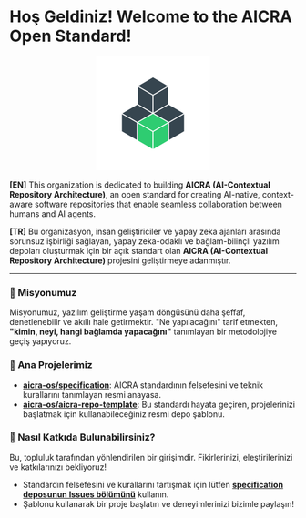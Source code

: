# Hoş Geldiniz! Welcome to the AICRA Open Standard!

<p align="center">
  <img src="https://raw.githubusercontent.com/aicra-os/.github/main/assets/aicra-logo.svg" alt="AICRA-OS Logo" width="200">
</p>

**[EN]** This organization is dedicated to building **AICRA (AI-Contextual Repository Architecture)**, an open standard for creating AI-native, context-aware software repositories that enable seamless collaboration between humans and AI agents.

**[TR]** Bu organizasyon, insan geliştiriciler ve yapay zeka ajanları arasında sorunsuz işbirliği sağlayan, yapay zeka-odaklı ve bağlam-bilinçli yazılım depoları oluşturmak için bir açık standart olan **AICRA (AI-Contextual Repository Architecture)** projesini geliştirmeye adanmıştır.

---

### 🧠 Misyonumuz

Misyonumuz, yazılım geliştirme yaşam döngüsünü daha şeffaf, denetlenebilir ve akıllı hale getirmektir. "Ne yapılacağını" tarif etmekten, **"kimin, neyi, hangi bağlamda yapacağını"** tanımlayan bir metodolojiye geçiş yapıyoruz.

### 📜 Ana Projelerimiz

*   **[aicra-os/specification](https://github.com/aicra-os/specification)**: AICRA standardının felsefesini ve teknik kurallarını tanımlayan resmi anayasa.
*   **[aicra-os/aicra-repo-template](https://github.com/aicra-os/aicra-repo-template)**: Bu standardı hayata geçiren, projelerinizi başlatmak için kullanabileceğiniz resmi depo şablonu.

### 🤝 Nasıl Katkıda Bulunabilirsiniz?

Bu, topluluk tarafından yönlendirilen bir girişimdir. Fikirlerinizi, eleştirilerinizi ve katkılarınızı bekliyoruz!

*   Standardın felsefesini ve kurallarını tartışmak için lütfen **[specification deposunun Issues bölümünü](https://github.com/aicra-os/specification/issues)** kullanın.
*   Şablonu kullanarak bir proje başlatın ve deneyimlerinizi bizimle paylaşın!
